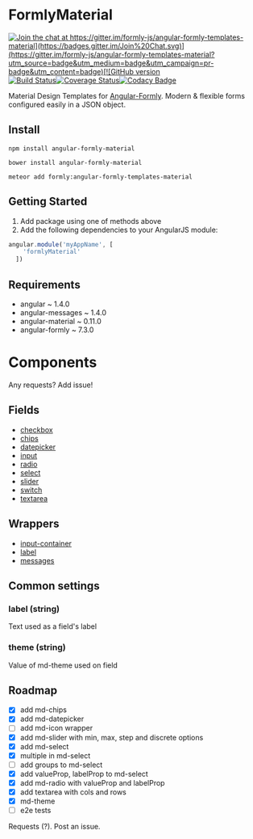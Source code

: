 FormlyMaterial
==============

[![Join the chat at https://gitter.im/formly-js/angular-formly-templates-material](https://badges.gitter.im/Join%20Chat.svg)](https://gitter.im/formly-js/angular-formly-templates-material?utm_source=badge&utm_medium=badge&utm_campaign=pr-badge&utm_content=badge)[![GitHub version](https://badge.fury.io/gh/formly-js%2Fangular-formly-templates-material.svg)](https://badge.fury.io/gh/formly-js%2Fangular-formly-templates-material)[![Build Status](https://travis-ci.org/formly-js/angular-formly-templates-material.svg)](https://travis-ci.org/formly-js/angular-formly-templates-material)[![Coverage Status](https://coveralls.io/repos/formly-js/angular-formly-templates-material/badge.svg?branch=master&service=github)](https://coveralls.io/github/formly-js/angular-formly-templates-material?branch=master)[![Codacy Badge](https://api.codacy.com/project/badge/grade/a2cd4c7c2d74467281e309a65be49e8f)](https://www.codacy.com/app/mys-sterowiec/angular-formly-templates-material)

Material Design Templates for [Angular-Formly](http://angular-formly.com). Modern & flexible forms configured easily in a JSON object.

Install
-------

```
npm install angular-formly-material
```

```
bower install angular-formly-material
```

```
meteor add formly:angular-formly-templates-material
```

Getting Started
---------------

1.	Add package using one of methods above
2.	Add the following dependencies to your AngularJS module:

```javascript
angular.module('myAppName', [
    'formlyMaterial'
  ])
```

Requirements
------------

-	angular ~ 1.4.0
-	angular-messages ~ 1.4.0
-	angular-material ~ 0.11.0
-	angular-formly ~ 7.3.0

Components
==========

Any requests? Add issue!

Fields
------

-	[checkbox](docs/types/checkbox.md)
-	[chips](docs/types/chips.md)
-	[datepicker](docs/types/datepicker.md)
-	[input](docs/types/input.md)
-	[radio](docs/types/radio.md)
-	[select](docs/types/select.md)
-	[slider](docs/types/slider.md)
-	[switch](docs/types/switch.md)
-	[textarea](docs/types/textarea.md)

Wrappers
--------

-	[input-container](docs/wrappers/input-container.md)
-	[label](docs/wrappers/label.md)
-	[messages](docs/wrappers/messages.md)

Common settings
---------------

### label (string)

Text used as a field's label

### theme (string)

Value of md-theme used on field

Roadmap
-------

-	[x] add md-chips
-	[x] add md-datepicker
-	[ ] add md-icon wrapper
-	[x] add md-slider with min, max, step and discrete options
-	[x] add md-select
-	[x] multiple in md-select
-	[ ] add groups to md-select
-	[x] add valueProp, labelProp to md-select
-	[x] add md-radio with valueProp and labelProp
-	[x] add textarea with cols and rows
-	[x] md-theme
-	[ ] e2e tests

Requests (?). Post an issue.
